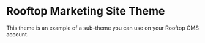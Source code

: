 # Rooftop Marketing Site Theme

This theme is an example of a sub-theme you can use on your Rooftop CMS account.